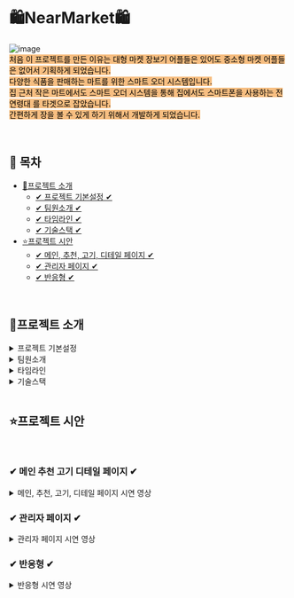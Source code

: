 # 🛍NearMarket🛍

![image](https://github.com/user-attachments/assets/cf475d28-29b1-4c02-bdd9-3c5c34c03bcb)
<br />
<span style="background-color: #F7BE81; color:black">
처음 이 프로젝트를 만든 이유는 대형 마켓 장보기 어플들은 있어도 중소형 마켓 어플들은 없어서 기획하게 되었습니다. <br />
다양한 식품을 판매하는 마트를 위한 스마트 오더 시스템입니다.<br />
집 근처 작은 마트에서도 스마트 오더 시스템을 통해 집에서도
스마트폰을 사용하는 전 연령대 를 타겟으로 잡았습니다.<br />
간편하게 장을 볼 수 있게 하기 위해서 개발하게 되었습니다.
</span>

<br>


## 📌 목차

* [🔎프로젝트 소개](#프로젝트-소개)
  + [✔ 프로젝트 기본설정 ✔](#-프로젝트-기본설정-)
  + [✔ 팀원소개 ✔](#-팀원소개-)
  + [✔ 타임라인 ✔](#-타임라인-)
  + [✔ 기술스택 ✔](#-기술스택-)
* [⭐프로젝트 시안](#프로젝트-시안)
    + [✔ 메인, 추천, 고기, 디테일 페이지 ✔](#-메인-추천-고기-디테일-페이지-)
    + [✔ 관리자 페이지 ✔](#-관리자-페이지-)
    + [✔ 반응형 ✔](#-반응형-)

<br>

## 🔎프로젝트 소개

<details>
<summary>프로젝트 기본설정</summary>

|제목|내용|
|------|---|
|일정|2024/09/23~2024/10/25|
|주제|스마트오더|
|프로젝트명|NEARMARKET|
|프로그래밍 언어|HTML,CSS,JAVASCRIPT|
|프레임워크|REACT|
|데이터베이스|JSONSERVER|
|개발툴|VSCODE|


</details>

<details>
<summary>팀원소개</summary>

<table>
  <tbody>
  <tr>
    <th align="center">팀장: 권**</th>
    <th align="center">팀원: 강**</th>
    <th align="center">팀원: 김**</th>
    <th align="center">팀원: 한원세</th>
  </tr>
  <tr>
    <td>과자페이지, 장바구니,Git 담당</td>
    <td>과일페이지, API 담당,
    Admin페이지 CRUD,
    PPT 담당
    </td>
    <td>채소페이지, 결제,
    로그인, 회원가입,
    Start 페이지, Figma 담당 
    </td>
    <td>메인, 고기, 추천 페이지,
    Admin페이지, CSS 반응형, PPT 담당
    </td>
  </tr>
  </tbody>
</table>



</details>

<details>
<summary> 타임라인</summary>

![image](https://github.com/user-attachments/assets/5c965e74-1b6a-4685-acb4-5f87349334cd)

</details>
<details>
<summary>기술스택</summary>
 
![image](https://github.com/user-attachments/assets/1a0a4bdc-c59a-4739-81d7-97a15cee9d04)

</details>
<br>

## ⭐프로젝트 시안
<br>

### ✔ 메인 추천 고기 디테일 페이지 ✔
<details>
<summary>메인, 추천, 고기, 디테일 페이지 시연 영상</summary>

1. 메인페이지

  - section을 두개로 나누어서 Section1부분은 setInterval을 이용하여 일정 시간마다 콜백 함수 setAutoImg를 호출해 현재 인덱스를 업데이트하여 이미지가 넘어가도록 구현
  - Section2는 useNavigate를 사용해 사이트 사용자가 원하는 코너로 빠르게 이동할 수 있도록 구현

![메인](https://github.com/user-attachments/assets/b932cb34-e9a5-4e51-9780-de2bfee0f171)

<br />

2. 추천페이지

![추천](https://github.com/user-attachments/assets/5d4429e1-91b1-4963-87a7-c53986f0ba85)

<br />
3. 고기페이지

- Axios get을 이용해서 서버에 있는 데이터들을 가져와 map으로 모든 고기 상품정보가 나타나도록 구현
- 수량이 증가하거나 감소했을 때 총 가격이 계산되도록 구현
- 장바구니를 눌렀을 때 모달창을 띄워 주문자가 결정할 수 있도록 구현
- 계속 쇼핑하기와 장바구니로 이동하기를 눌렀을 때 장바구니에 데이터 저장
- 결제 버튼을 눌렀을 때 결제 페이지로 데이터 전송 및 결제 페이지로 바로 이동하도록 구현

![고기](https://github.com/user-attachments/assets/c2e5d3d0-7bd9-4128-859d-eccf01daf46c)


<br />
</details>

### ✔ 관리자 페이지 ✔
<details>
<summary>관리자 페이지 시연 영상</summary>

- Google font에서 읽기 편한 font를 사용하여 가독성이 좋고 관리하기 편하도록 제작
- 카테고리를 설정하여 해당 카테고리에 맞는 상품 코너에 Axios post로 input 데이터를 저장하도록 구현
- 하나라도 입력이 안되었을 경우 모달창을 띄워 입력하도록 구현
- 같은 카테고리에 동일한 상품명이 있을 경우 “이미 등록된 상품입니다.”라는 모달창을 띄워 관리자에게 알리도록 구현
- fileReader를 이용하여 등록하려는 이미지를 미리 볼 수 있도록 구현

![관리자](https://github.com/user-attachments/assets/6cf0398f-eadf-4de3-9695-003d9f808243)

<br />
</details>

### ✔ 반응형 ✔
<details>
<summary>반응형 시연 영상</summary>

- 어떤 디바이스로도 NearMarket을 사용할 수 있도록 미디어 쿼리를 이용하여 태블릿과 모바일 두 가지 버전을 제작했습니다.
- 모바일과 태블릿 버전에서 css position과 Javascript 방식을 이용해 Header 부분을 숨겼다가 버튼을 눌렀을 때 나타나도록 구현

1. 태블릿 버전 반응형

![반응형](https://github.com/user-attachments/assets/cc7a37a0-d710-45f3-b78c-8fa4a5012954)

2. 모바일 버전 반응형

![반응형 모바일](https://github.com/user-attachments/assets/460fc378-43a5-478f-be72-b55a8cd247ce)


</details>
